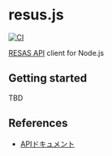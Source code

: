 resus.js
===

[![CI](https://github.com/ihori-system/resus.js/actions/workflows/ci.yml/badge.svg)](https://github.com/ihori-system/resus.js/actions/workflows/ci.yml)

[RESAS API](https://opendata.resas-portal.go.jp/) client for Node.js

## Getting started

TBD

## References

- [APIドキュメント](https://opendata.resas-portal.go.jp/docs/api/v1/index.html)
